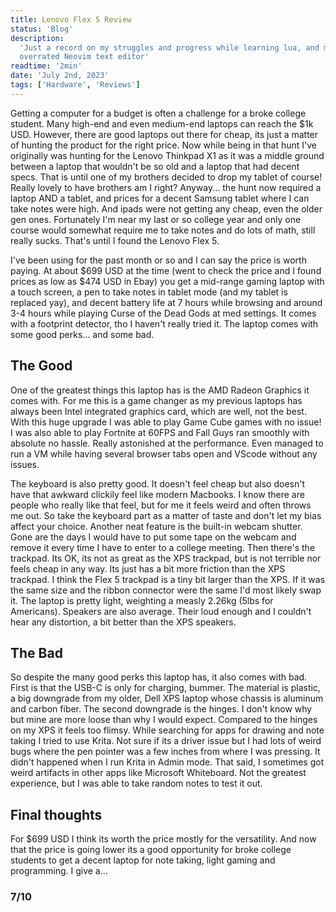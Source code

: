 ```yaml
---
title: Lenovo Flex 5 Review
status: 'Blog'
description:
  'Just a record on my struggles and progress while learning lua, and making my first plugin for the
  overrated Neovim text editor'
readtime: '2min'
date: 'July 2nd, 2023'
tags: ['Hardware', 'Reviews']
---
```


Getting a computer for a budget is often a challenge for a broke college student. Many high-end and
even medium-end laptops can reach the $1k USD. However, there are good laptops out there for cheap,
its just a matter of hunting the product for the right price. Now while being in that hunt I've
originally was hunting for the Lenovo Thinkpad X1 as it was a middle ground between a laptop that
wouldn't be so old and a laptop that had decent specs. That is until one of my brothers decided to
drop my tablet of course! Really lovely to have brothers am I right? Anyway... the hunt now required
a laptop AND a tablet, and prices for a decent Samsung tablet where I can take notes were high. And
ipads were not getting any cheap, even the older gen ones. Fortunately I'm near my last or so
college year and only one course would somewhat require me to take notes and do lots of math, still
really sucks. That's until I found the Lenovo Flex 5.

I've been using for the past month or so and I can say the price is worth paying. At about $699 USD
at the time (went to check the price and I found prices as low as $474 USD in Ebay) you get a
mid-range gaming laptop with a touch screen, a pen to take notes in tablet mode (and my tablet is
replaced yay), and decent battery life at 7 hours while browsing and around 3-4 hours while playing
Curse of the Dead Gods at med settings. It comes with a footprint detector, tho I haven't really
tried it. The laptop comes with some good perks... and some bad.

## The Good

One of the greatest things this laptop has is the AMD Radeon Graphics it comes with. For me this is
a game changer as my previous laptops has always been Intel integrated graphics card, which are
well, not the best. With this huge upgrade I was able to play Game Cube games with no issue! I was
also able to play Fortnite at 60FPS and Fall Guys ran smoothly with absolute no hassle. Really
astonished at the performance. Even managed to run a VM while having several browser tabs open and
VScode without any issues.

The keyboard is also pretty good. It doesn't feel cheap but also doesn't have that awkward clickily
feel like modern Macbooks. I know there are people who really like that feel, but for me it feels
weird and often throws me out. So take the keyboard part as a matter of taste and don't let my bias
affect your choice. Another neat feature is the built-in webcam shutter. Gone are the days I would
have to put some tape on the webcam and remove it every time I have to enter to a college meeting.
Then there's the trackpad. Its OK, its not as great as the XPS trackpad, but is not terrible nor
feels cheap in any way. Its just has a bit more friction than the XPS trackpad. I think the Flex 5
trackpad is a tiny bit larger than the XPS. If it was the same size and the ribbon connector were
the same I'd most likely swap it. The laptop is pretty light, weighting a measly 2.26kg (5lbs for
Americans). Speakers are also average. Their loud enough and I couldn't hear any distortion, a bit
better than the XPS speakers.

## The Bad

So despite the many good perks this laptop has, it also comes with bad. First is that the USB-C is
only for charging, bummer. The material is plastic, a big downgrade from my older, Dell XPS laptop
whose chassis is aluminum and carbon fiber. The second downgrade is the hinges. I don't know why but
mine are more loose than why I would expect. Compared to the hinges on my XPS it feels too flimsy.
While searching for apps for drawing and note taking I tried to use Krita. Not sure if its a driver
issue but I had lots of weird bugs where the pen pointer was a few inches from where I was pressing.
It didn't happened when I run Krita in Admin mode. That said, I sometimes got weird artifacts in
other apps like Microsoft Whiteboard. Not the greatest experience, but I was able to take random
notes to test it out.

## Final thoughts

For $699 USD I think its worth the price mostly for the versatility. And now that the price is going
lower its a good opportunity for broke college students to get a decent laptop for note taking,
light gaming and programming. I give a...

### 7/10
